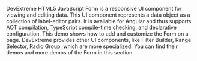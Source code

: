 DevExtreme HTML5 JavaScript Form is a responsive UI component for viewing and editing data. This  UI component represents a data object as a collection of label-editor pairs. It is available for Angular and thus supports AOT compilation, TypeScript compile-time checking, and declarative configuration. This demo shows how to add and customize the Form on a page. DevExtreme provides other UI components, like Filter Builder, Range Selector, Radio Group, which are more specialized. You can find their demos and more demos of the Form in this section.